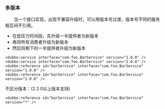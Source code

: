 ### 多版本

　　当一个接口实现，出现不兼容升级时，可以用版本号过渡，版本号不同的服务相互间不引用。

- 在低压力时间段，先升级一半提供者为新版本
- 再将所有消费者升级为新版本
- 然后将剩下的一半提供者升级为新版本

```
<dubbo:service interface="com.foo.BarService" version="1.0.0" />
<dubbo:service interface="com.foo.BarService" version="2.0.0" />
<dubbo:reference id="barService" interface="com.foo.BarService" version="1.0.0" />
<dubbo:reference id="barService" interface="com.foo.BarService" version="2.0.0" />
```

不区分版本：(2.2.0以上版本支持)

```
<dubbo:reference id="barService" interface="com.foo.BarService" version="*" />
```